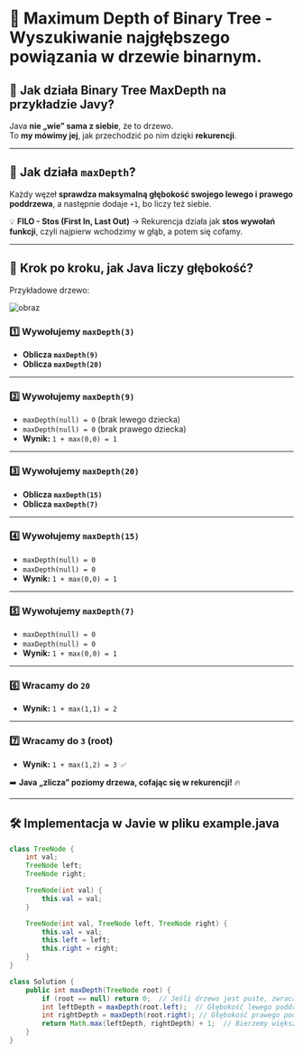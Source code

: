 # 🌳 Maximum Depth of Binary Tree - Wyszukiwanie najgłębszego powiązania w drzewie binarnym.

## 🔹 Jak działa Binary Tree MaxDepth na przykładzie Javy?

Java **nie „wie” sama z siebie**, że to drzewo.  
To **my mówimy jej**, jak przechodzić po nim dzięki **rekurencji**.

---

## 📌 **Jak działa `maxDepth`?**
Każdy węzeł **sprawdza maksymalną głębokość swojego lewego i prawego poddrzewa**, a następnie dodaje `+1`, bo liczy też siebie.

💡 **FILO - Stos (First In, Last Out)** → Rekurencja działa jak **stos wywołań funkcji**, czyli najpierw wchodzimy w głąb, a potem się cofamy.

---

## 🔄 **Krok po kroku, jak Java liczy głębokość?**


Przykładowe drzewo:  

![obraz](https://github.com/user-attachments/assets/90a6657e-1ad7-4ef6-ba79-75f1b8bfd87a)


  
### **1️⃣ Wywołujemy `maxDepth(3)`**
- **Oblicza `maxDepth(9)`**
- **Oblicza `maxDepth(20)`**

---

### **2️⃣ Wywołujemy `maxDepth(9)`**
- `maxDepth(null) = 0` (brak lewego dziecka)
- `maxDepth(null) = 0` (brak prawego dziecka)
- **Wynik:** `1 + max(0,0) = 1`

---

### **3️⃣ Wywołujemy `maxDepth(20)`**
- **Oblicza `maxDepth(15)`**
- **Oblicza `maxDepth(7)`**

---

### **4️⃣ Wywołujemy `maxDepth(15)`**
- `maxDepth(null) = 0`
- `maxDepth(null) = 0`
- **Wynik:** `1 + max(0,0) = 1`

---

### **5️⃣ Wywołujemy `maxDepth(7)`**
- `maxDepth(null) = 0`
- `maxDepth(null) = 0`
- **Wynik:** `1 + max(0,0) = 1`

---

### **6️⃣ Wracamy do `20`**
- **Wynik:** `1 + max(1,1) = 2`

---

### **7️⃣ Wracamy do `3` (root)**
- **Wynik:** `1 + max(1,2) = 3 ✅`

➡️ **Java „zlicza” poziomy drzewa, cofając się w rekurencji!** 🔥  

---

## 🛠 **Implementacja w Javie w pliku example.java**
```java
class TreeNode {
    int val;
    TreeNode left;
    TreeNode right;

    TreeNode(int val) {
        this.val = val;
    }

    TreeNode(int val, TreeNode left, TreeNode right) {
        this.val = val;
        this.left = left;
        this.right = right;
    }
}

class Solution {
    public int maxDepth(TreeNode root) {
        if (root == null) return 0;  // Jeśli drzewo jest puste, zwracamy 0
        int leftDepth = maxDepth(root.left);  // Głębokość lewego poddrzewa
        int rightDepth = maxDepth(root.right); // Głębokość prawego poddrzewa
        return Math.max(leftDepth, rightDepth) + 1;  // Bierzemy większą i dodajemy bieżący węzeł
    }
}
